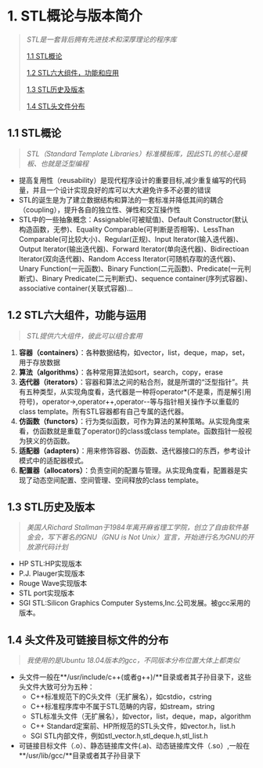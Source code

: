 # 1. STL概论与版本简介
> *STL是一套背后拥有先进技术和深厚理论的程序库*
> 
> [1.1 STL概论](#11-STL概论)
> 
> [1.2 STL六大组件，功能和应用](#12-STL六大组件，功能与运用)
> 
> [1.3 STL历史及版本](#13-STL历史及版本)
> 
> [1.4 STL头文件分布](#14-头文件及可链接目标文件的分布)

## 1.1 STL概论
> *STL（Standard Template Libraries）标准模板库，因此STL的核心是模板、也就是泛型编程*
* 提高复用性（reusability）是现代程序设计的重要目标,减少重复编写的代码量，并且一个设计实现良好的库可以大大避免许多不必要的错误
* STL的诞生是为了建立数据结构和算法的一套标准并降低其间的耦合（coupling），提升各自的独立性、弹性和交互操作性
* STL中的一些抽象概念：Assignable(可被赋值)、Default Constructor(默认构造函数，无参)、Equality Comparable(可判断是否相等)、LessThan Comparable(可比较大小)、Regular(正规)、Input Iterator(输入迭代器)、Output Iterator(输出迭代器)、Forward Iterator(单向迭代器)、Bidirectioan Iterator(双向迭代器)、Random Access Iterator(可随机存取的迭代器)、Unary Function(一元函数)、Binary Function(二元函数)、Predicate(一元判断式)、Binary Predicate(二元判断式)、sequence container(序列式容器)、associative container(关联式容器)...
## 1.2 STL六大组件，功能与运用
> *STL提供六大组件，彼此可以组合套用*
1. **容器（containers）**：各种数据结构，如vector，list，deque，map，set，用于存放数据
2. **算法（algorithms）**：各种常用算法如sort，search，copy，erase
3. **迭代器（iterators）**：容器和算法之间的粘合剂，就是所谓的“泛型指针”。共有五种类型，从实现角度看，迭代器是一种将operator*(不是乘，而是解引用符号)，operator->,operator++,operator--等与指针相关操作予以重载的class template。所有STL容器都有自己专属的迭代器。
4. **仿函数（functors）**：行为类似函数，可作为算法的某种策略。从实现角度来看，仿函数就是重载了operator()的class或class template。函数指针一般视为狭义的仿函数。
5. **适配器（adapters）**：用来修饰容器、仿函数、迭代器接口的东西，参考设计模式中的适配器模式。
6. **配置器（allocators）**：负责空间的配置与管理。从实现角度看，配置器是实现了动态空间配置、空间管理、空间释放的class template。
## 1.3 STL历史及版本
> *美国人Richard Stallman于1984年离开麻省理工学院，创立了自由软件基金会，写下著名的GNU（GNU is Not Unix）宣言，开始进行名为GNU的开放源代码计划*
* HP STL:HP实现版本
* P.J. Plauger实现版本
* Rouge Wave实现版本
* STL port实现版本
* SGI STL:Silicon Graphics Computer Systems,Inc.公司发展。被gcc采用的版本。
## 1.4 头文件及可链接目标文件的分布
> *我使用的是Ubuntu 18.04版本的gcc，不同版本分布位置大体上都类似*
* 头文件一般在**/usr/include/c++(或者g++)/**目录或者其子孙目录下，这些头文件大致可分为五种：
  * C++标准规范下的C头文件（无扩展名），如cstdio，cstring
  * C++标准程序库中不属于STL范畴的内容，如stream，string
  * STL标准头文件（无扩展名），如vector，list，deque，map，algorithm
  * C++ Standard定案前、HP所规范的STL头文件，如vector.h，list.h
  * SGI STL内部文件，例如stl_vector.h,stl_deque.h,stl_list.h
* 可链接目标文件（.o）、静态链接库文件(.a)、动态链接库文件（.so）,一般在**/usr/lib/gcc/**目录或者其子孙目录下
